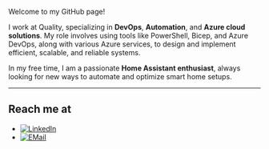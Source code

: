 Welcome to my GitHub page! 

I work at Quality, specializing in **DevOps**, **Automation**, and **Azure cloud solutions**. My role involves using tools like PowerShell, Bicep, and Azure DevOps, along with various Azure services, to design and implement efficient, scalable, and reliable systems.  

In my free time, I am a passionate **Home Assistant enthusiast**, always looking for new ways to automate and optimize smart home setups.  

---

## Reach me at  
- [<img alt="LinkedIn" src="https://img.shields.io/badge/linkedin%20-%230077B5.svg?&style=flat-square&logo=linkedin&logoColor=white"/>](https://www.linkedin.com/in/leonboers/)
- [<img alt="EMail" src="https://img.shields.io/badge/Email-0078D4?style=flat-square&logo=microsoft-outlook&logoColor=white"/>](mailto:leon@familie-boers.nl)  
